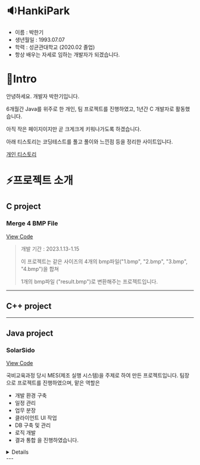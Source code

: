 # 🔉HankiPark

- 이름 : 박한기
- 생년월일 : 1993.07.07
- 학력 : 성균관대학교 (2020.02 졸업)
- 항상 배우는 자세로 임하는 개발자가 되겠습니다.

# 🔨Intro

안녕하세요. 개발자 박한기입니다.

6개월간 Java를 위주로 한 개인, 팀 프로젝트를 진행하였고,
1년간 C 개발자로 활동했습니다.

아직 작은 페이지이지만 곧 크게크게 키워나가도록 하겠습니다.

아래 티스토리는 코딩테스트를 풀고 풀이와 느낀점 등을 정리한 사이트입니다.
  
[개인 티스토리](https://hanki0724.tistory.com/)


# ⚡프로젝트 소개

## C project

### Merge 4 BMP File

[View Code](https://github.com/HankiPark/MergeBMP)


  > 개발 기간 : 2023.1.13-1.15
  >
  > 이 프로젝트는 같은 사이즈의 4개의 bmp파일("1.bmp", "2.bmp", "3.bmp", "4.bmp")을 합쳐
  >
  > 1개의 bmp파일 ("result.bmp")로 변환해주는 프로젝트입니다.

---
## C++ project


---
## Java project

### SolarSido
[View Code](https://github.com/HankiPark/solarSido)

국비교육과정 당시 MES(제조 실행 시스템)을 주제로 하여 만든 프로젝트입니다.
팀장으로 프로젝트를 진행하였으며, 맡은 역할은 
  - 개발 환경 구축
  - 일정 관리
  - 업무 분장
  - 클라이언트 UI 작업
  - DB 구축 및 관리
  - 로직 개발
  - 결과 통합
을 진행하였습니다.

<details>
  # 개발 일정
</details>
---
